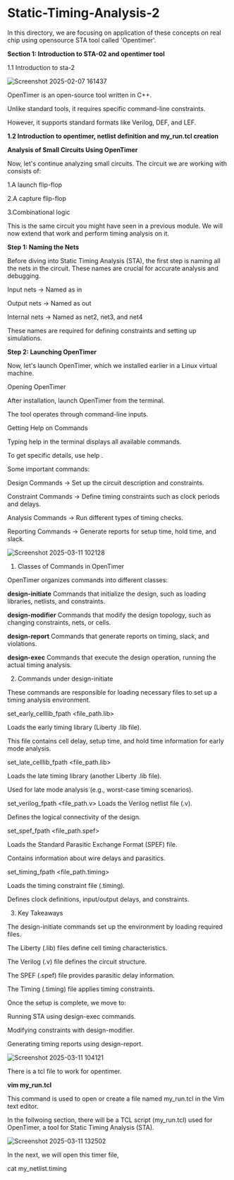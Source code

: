 # Static-Timing-Analysis-2
 In this directory, we are focusing on application of these concepts on real chip using opensource STA tool called 'Opentimer'.

**Section 1: Introduction to STA-02 and opentimer tool**

1.1 Introduction to sta-2

![Screenshot 2025-02-07 161437](https://github.com/user-attachments/assets/9f6c11a4-b940-46d1-a3d0-db5a5a94db35)

OpenTimer is an open-source tool written in C++.

Unlike standard tools, it requires specific command-line constraints.

However, it supports standard formats like Verilog, DEF, and LEF.

**1.2 Introduction to opentimer, netlist definition and my_run.tcl creation**

**Analysis of Small Circuits Using OpenTimer**

Now, let's continue analyzing small circuits. The circuit we are working with consists of:

1.A launch flip-flop

2.A capture flip-flop

3.Combinational logic

This is the same circuit you might have seen in a previous module. We will now extend that work and perform timing analysis on it.

**Step 1: Naming the Nets**

Before diving into Static Timing Analysis (STA), the first step is naming all the nets in the circuit. These names are crucial for accurate analysis and debugging.

Input nets → Named as in

Output nets → Named as out

Internal nets → Named as net2, net3, and net4

These names are required for defining constraints and setting up simulations.

**Step 2: Launching OpenTimer** 

Now, let's launch OpenTimer, which we installed earlier in a Linux virtual machine.

Opening OpenTimer

After installation, launch OpenTimer from the terminal.

The tool operates through command-line inputs.

Getting Help on Commands

Typing help in the terminal displays all available commands.

To get specific details, use help <command>.

Some important commands:

Design Commands → Set up the circuit description and constraints.

Constraint Commands → Define timing constraints such as clock periods and delays.

Analysis Commands → Run different types of timing checks.

Reporting Commands → Generate reports for setup time, hold time, and slack.

![Screenshot 2025-03-11 102128](https://github.com/user-attachments/assets/c017aaab-1c0a-4fa5-9488-2d49401dc926)


1. Classes of Commands in OpenTimer
   
OpenTimer organizes commands into different classes:

**design-initiate** Commands that initialize the design, such as loading libraries, netlists, and constraints.

**design-modifier** Commands that modify the design topology, such as changing constraints, nets, or cells.

**design-report** Commands that generate reports on timing, slack, and violations.

**design-exec** Commands that execute the design operation, running the actual timing analysis.

2. Commands under design-initiate
   
These commands are responsible for loading necessary files to set up a timing analysis environment.

set_early_celllib_fpath <file_path.lib> 

Loads the early timing library (Liberty .lib file).

This file contains cell delay, setup time, and hold time information for early mode analysis.

set_late_celllib_fpath <file_path.lib> 

Loads the late timing library (another Liberty .lib file).

Used for late mode analysis (e.g., worst-case timing scenarios).

set_verilog_fpath <file_path.v> Loads the Verilog netlist file (.v).

Defines the logical connectivity of the design.

set_spef_fpath <file_path.spef>

Loads the Standard Parasitic Exchange Format (SPEF) file.

Contains information about wire delays and parasitics.

set_timing_fpath <file_path.timing>

Loads the timing constraint file (.timing).

Defines clock definitions, input/output delays, and constraints.

3. Key Takeaways
   
The design-initiate commands set up the environment by loading required files.

The Liberty (.lib) files define cell timing characteristics.

The Verilog (.v) file defines the circuit structure.

The SPEF (.spef) file provides parasitic delay information.

The Timing (.timing) file applies timing constraints.

Once the setup is complete, we move to:

Running STA using design-exec commands.

Modifying constraints with design-modifier.

Generating timing reports using design-report. 

![Screenshot 2025-03-11 104121](https://github.com/user-attachments/assets/9afbab78-ff89-4a80-8402-01cc2e877ad6)

There is a tcl file to work for opentimer. 

**vim my_run.tcl**

This command is used to open or create a file named my_run.tcl in the Vim text editor.


In the follwoing section,  there will be a TCL script (my_run.tcl) used for OpenTimer, a tool for Static Timing Analysis (STA).

![Screenshot 2025-03-11 132502](https://github.com/user-attachments/assets/f3e95e41-4732-4667-a46f-3c2135a0f6a6)

In the next, we will open this timer file, 

cat my_netlist.timing










